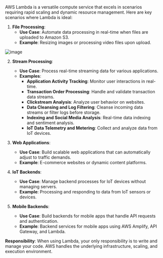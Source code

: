 AWS Lambda is a versatile compute service that excels in scenarios requiring rapid scaling and dynamic resource management. Here are key scenarios where Lambda is ideal:

1. **File Processing**:
   - **Use Case**: Automate data processing in real-time when files are uploaded to Amazon S3.
   - **Example**: Resizing images or processing video files upon upload.

![image](https://github.com/user-attachments/assets/04e5d9ca-b6a3-4f32-b163-909df50aa10d)


2. **Stream Processing**:
   - **Use Case**: Process real-time streaming data for various applications.
   - **Examples**:
     - **Application Activity Tracking**: Monitor user interactions in real-time.
     - **Transaction Order Processing**: Handle and validate transaction data streams.
     - **Clickstream Analysis**: Analyze user behavior on websites.
     - **Data Cleansing and Log Filtering**: Cleanse incoming data streams or filter logs before storage.
     - **Indexing and Social Media Analysis**: Real-time data indexing and sentiment analysis.
     - **IoT Data Telemetry and Metering**: Collect and analyze data from IoT devices.

3. **Web Applications**:
   - **Use Case**: Build scalable web applications that can automatically adjust to traffic demands.
   - **Example**: E-commerce websites or dynamic content platforms.

4. **IoT Backends**:
   - **Use Case**: Manage backend processes for IoT devices without managing servers.
   - **Example**: Processing and responding to data from IoT sensors or devices.

5. **Mobile Backends**:
   - **Use Case**: Build backends for mobile apps that handle API requests and authentication.
   - **Example**: Backend services for mobile apps using AWS Amplify, API Gateway, and Lambda.

**Responsibility**: When using Lambda, your only responsibility is to write and manage your code. AWS handles the underlying infrastructure, scaling, and execution environment.
